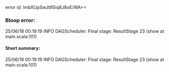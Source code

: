 error id: lmbXUpSwJt95iq8J8oE/WA==
### Bloop error:

25/06/18 00:19:19 INFO DAGScheduler: Final stage: ResultStage 23 (show at main.scala:101)
#### Short summary: 

25/06/18 00:19:19 INFO DAGScheduler: Final stage: ResultStage 23 (show at main.scala:101)